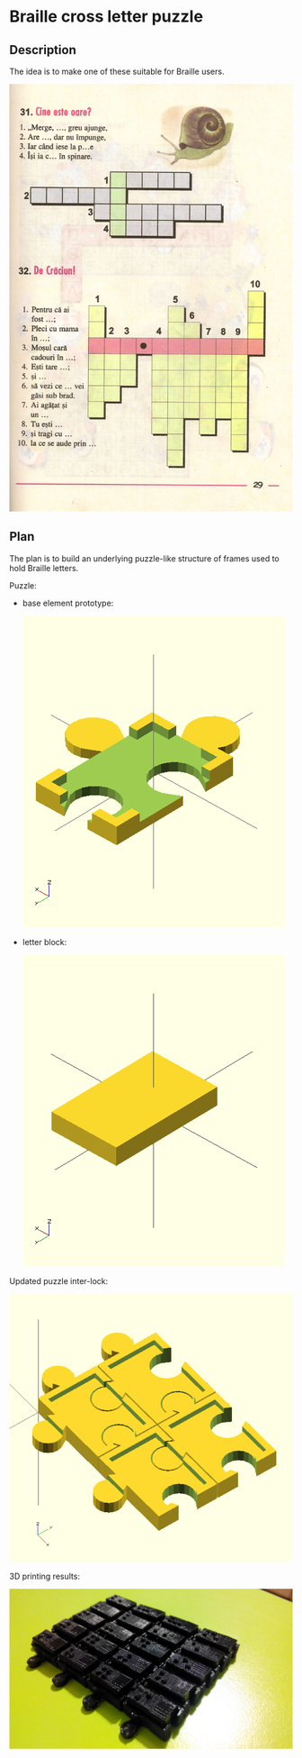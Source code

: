 # Braille cross letter puzzle

## Description 

The idea is to make one of these suitable for Braille users.

![](doc/p26.jpg)

## Plan

The plan is to build an underlying puzzle-like structure of frames used to hold Braille letters.

Puzzle:

- base element prototype:

  ![](doc/puzzle-base.png)

- letter block:

  ![](doc/puzzle-letter-block.png)


Updated puzzle inter-lock:

![](doc/puzzle-base-better-interlock.png)

3D printing results:

![](doc/20150302233429.jpg)

